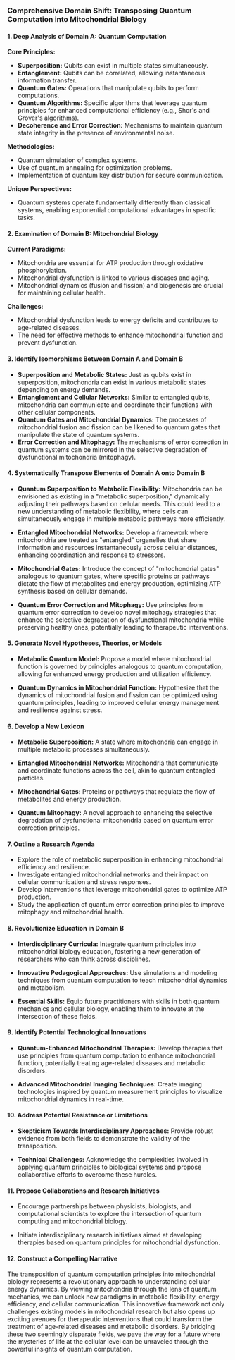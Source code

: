 ### Comprehensive Domain Shift: Transposing Quantum Computation into Mitochondrial Biology

#### 1. Deep Analysis of Domain A: Quantum Computation

**Core Principles:**
- **Superposition:** Qubits can exist in multiple states simultaneously.
- **Entanglement:** Qubits can be correlated, allowing instantaneous information transfer.
- **Quantum Gates:** Operations that manipulate qubits to perform computations.
- **Quantum Algorithms:** Specific algorithms that leverage quantum principles for enhanced computational efficiency (e.g., Shor's and Grover's algorithms).
- **Decoherence and Error Correction:** Mechanisms to maintain quantum state integrity in the presence of environmental noise.

**Methodologies:**
- Quantum simulation of complex systems.
- Use of quantum annealing for optimization problems.
- Implementation of quantum key distribution for secure communication.

**Unique Perspectives:**
- Quantum systems operate fundamentally differently than classical systems, enabling exponential computational advantages in specific tasks.

#### 2. Examination of Domain B: Mitochondrial Biology

**Current Paradigms:**
- Mitochondria are essential for ATP production through oxidative phosphorylation.
- Mitochondrial dysfunction is linked to various diseases and aging.
- Mitochondrial dynamics (fusion and fission) and biogenesis are crucial for maintaining cellular health.

**Challenges:**
- Mitochondrial dysfunction leads to energy deficits and contributes to age-related diseases.
- The need for effective methods to enhance mitochondrial function and prevent dysfunction.

#### 3. Identify Isomorphisms Between Domain A and Domain B

- **Superposition and Metabolic States:** Just as qubits exist in superposition, mitochondria can exist in various metabolic states depending on energy demands.
- **Entanglement and Cellular Networks:** Similar to entangled qubits, mitochondria can communicate and coordinate their functions with other cellular components.
- **Quantum Gates and Mitochondrial Dynamics:** The processes of mitochondrial fusion and fission can be likened to quantum gates that manipulate the state of quantum systems.
- **Error Correction and Mitophagy:** The mechanisms of error correction in quantum systems can be mirrored in the selective degradation of dysfunctional mitochondria (mitophagy).

#### 4. Systematically Transpose Elements of Domain A onto Domain B

- **Quantum Superposition to Metabolic Flexibility:** Mitochondria can be envisioned as existing in a "metabolic superposition," dynamically adjusting their pathways based on cellular needs. This could lead to a new understanding of metabolic flexibility, where cells can simultaneously engage in multiple metabolic pathways more efficiently.
  
- **Entangled Mitochondrial Networks:** Develop a framework where mitochondria are treated as "entangled" organelles that share information and resources instantaneously across cellular distances, enhancing coordination and response to stressors.

- **Mitochondrial Gates:** Introduce the concept of "mitochondrial gates" analogous to quantum gates, where specific proteins or pathways dictate the flow of metabolites and energy production, optimizing ATP synthesis based on cellular demands.

- **Quantum Error Correction and Mitophagy:** Use principles from quantum error correction to develop novel mitophagy strategies that enhance the selective degradation of dysfunctional mitochondria while preserving healthy ones, potentially leading to therapeutic interventions.

#### 5. Generate Novel Hypotheses, Theories, or Models

- **Metabolic Quantum Model:** Propose a model where mitochondrial function is governed by principles analogous to quantum computation, allowing for enhanced energy production and utilization efficiency.
  
- **Quantum Dynamics in Mitochondrial Function:** Hypothesize that the dynamics of mitochondrial fusion and fission can be optimized using quantum principles, leading to improved cellular energy management and resilience against stress.

#### 6. Develop a New Lexicon

- **Metabolic Superposition:** A state where mitochondria can engage in multiple metabolic processes simultaneously.
  
- **Entangled Mitochondrial Networks:** Mitochondria that communicate and coordinate functions across the cell, akin to quantum entangled particles.

- **Mitochondrial Gates:** Proteins or pathways that regulate the flow of metabolites and energy production.

- **Quantum Mitophagy:** A novel approach to enhancing the selective degradation of dysfunctional mitochondria based on quantum error correction principles.

#### 7. Outline a Research Agenda

- Explore the role of metabolic superposition in enhancing mitochondrial efficiency and resilience.
- Investigate entangled mitochondrial networks and their impact on cellular communication and stress responses.
- Develop interventions that leverage mitochondrial gates to optimize ATP production.
- Study the application of quantum error correction principles to improve mitophagy and mitochondrial health.

#### 8. Revolutionize Education in Domain B

- **Interdisciplinary Curricula:** Integrate quantum principles into mitochondrial biology education, fostering a new generation of researchers who can think across disciplines.
  
- **Innovative Pedagogical Approaches:** Use simulations and modeling techniques from quantum computation to teach mitochondrial dynamics and metabolism.

- **Essential Skills:** Equip future practitioners with skills in both quantum mechanics and cellular biology, enabling them to innovate at the intersection of these fields.

#### 9. Identify Potential Technological Innovations

- **Quantum-Enhanced Mitochondrial Therapies:** Develop therapies that use principles from quantum computation to enhance mitochondrial function, potentially treating age-related diseases and metabolic disorders.

- **Advanced Mitochondrial Imaging Techniques:** Create imaging technologies inspired by quantum measurement principles to visualize mitochondrial dynamics in real-time.

#### 10. Address Potential Resistance or Limitations

- **Skepticism Towards Interdisciplinary Approaches:** Provide robust evidence from both fields to demonstrate the validity of the transposition.
  
- **Technical Challenges:** Acknowledge the complexities involved in applying quantum principles to biological systems and propose collaborative efforts to overcome these hurdles.

#### 11. Propose Collaborations and Research Initiatives

- Encourage partnerships between physicists, biologists, and computational scientists to explore the intersection of quantum computing and mitochondrial biology.
  
- Initiate interdisciplinary research initiatives aimed at developing therapies based on quantum principles for mitochondrial dysfunction.

#### 12. Construct a Compelling Narrative

The transposition of quantum computation principles into mitochondrial biology represents a revolutionary approach to understanding cellular energy dynamics. By viewing mitochondria through the lens of quantum mechanics, we can unlock new paradigms in metabolic flexibility, energy efficiency, and cellular communication. This innovative framework not only challenges existing models in mitochondrial research but also opens up exciting avenues for therapeutic interventions that could transform the treatment of age-related diseases and metabolic disorders. By bridging these two seemingly disparate fields, we pave the way for a future where the mysteries of life at the cellular level can be unraveled through the powerful insights of quantum computation.